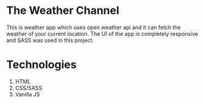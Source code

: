 # The Weather Channel

This is weather app which uses open weather api and it can fetch the weather of your current location. The UI of the app is completely responsive and SASS was used in this project.

# Technologies

1. HTML
2. CSS/SASS
3. Vanilla JS
